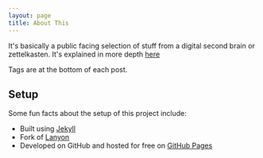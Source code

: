 ```yaml
---
layout: page
title: About This
---
```


It's basically a public facing selection of stuff from a digital second brain or zettelkasten. It's explained in more depth [here](https://kevanchristmas.github.io/2024/02/02/7a2-whats-it-for/)

Tags are at the bottom of each post.

## Setup

Some fun facts about the setup of this project include:

* Built using [Jekyll](https://jekyllrb.com)
* Fork of [Lanyon](http://lanyon.getpoole.com)
* Developed on GitHub and hosted for free on [GitHub Pages](https://pages.github.com)



